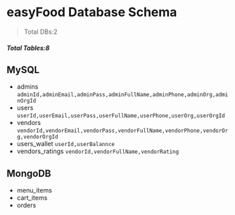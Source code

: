 # easyFood Database Schema

> Total DBs:2
##### Total Tables:8

## MySQL
  * admins  `adminId,adminEmail,adminPass,adminFullName,adminPhone,adminOrg,adminOrgId`
  * users   `userId,userEmail,userPass,userFullName,userPhone,userOrg,userOrgId`
  * vendors   `vendorId,vendorEmail,vendorPass,vendorFullName,vendorPhone,vendorOrg,vendorOrgId`
  * users_wallet   `userId,userBalannce`
  * vendors_ratings   `vendorId,vendorFullName,vendorRating`
  
## MongoDB
  * menu_items
  * cart_items
  * orders
